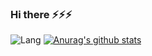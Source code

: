 ### Hi there ⚡⚡⚡

<!--
**no-f/no-f** is a ✨ _special_ ✨ repository because its `README.md` (this file) appears on your GitHub profile.

Here are some ideas to get you started:

- 🔭 I’m currently working on ...
- 🌱 I’m currently learning ...
- 👯 I’m looking to collaborate on ...
- 🤔 I’m looking for help with ...
- 💬 Ask me about ...
- 📫 How to reach me: ...
- 😄 Pronouns: ...
- ⚡ Fun fact: ...


-->
![Lang](https://github-readme-stats.vercel.app/api/top-langs/?username=no-f&hide=ipynb&theme=gruvbox,html&layout=compact)
[![Anurag's github stats](https://github-readme-stats.vercel.app/api?username=no-f&theme=gruvbox)](https://github.com/anuraghazra/github-readme-stats)
